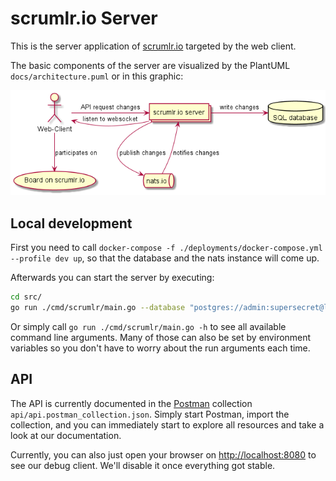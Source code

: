 # scrumlr.io Server

This is the server application of [scrumlr.io](https://scrumlr.io) targeted by the web client.

The basic components of the server are visualized by the PlantUML `docs/architecture.puml` or in this graphic:

![Architecture](docs/architecture.png)

## Local development

First you need to call `docker-compose -f ./deployments/docker-compose.yml --profile dev up`,
so that the database and the nats instance will come up.

Afterwards you can start the server by executing:

```bash
cd src/
go run ./cmd/scrumlr/main.go --database "postgres://admin:supersecret@localhost:5432/scrumlr?sslmode=disable" --disable-check-origin --insecure
```

Or simply call `go run ./cmd/scrumlr/main.go -h` to see all available command line arguments. Many of those
can also be set by environment variables so you don't have to worry about the run arguments
each time.

## API

The API is currently documented in the [Postman](https://www.postman.com/) collection `api/api.postman_collection.json`.
Simply start Postman, import the collection, and you can immediately start to explore all
resources and take a look at our documentation.

Currently, you can also just open your browser on [http://localhost:8080](http://localhost:8080)
to see our debug client. We'll disable it once everything got stable.
